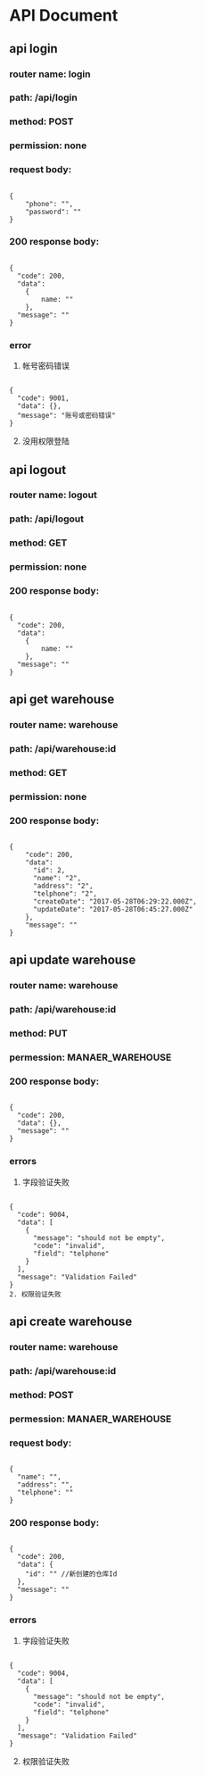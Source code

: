 # API Document

## api login
### router name: login
### path: /api/login
### method: POST
### permission: none
### request body:
<pre><code>
{
	"phone": "",
	"password": ""
}
</code></pre>
### 200 response body:
<pre><code>
{
  "code": 200,
  "data": 
  	{ 
  		name: "" 
  	},
  "message": ""
}
</code></pre>
### error
1. 帐号密码错误
<pre><code>
{
  "code": 9001,
  "data": {},
  "message": "账号或密码错误"
}
</code></pre>
2. 没用权限登陆

## api logout
### router name: logout
### path: /api/logout
### method: GET
### permission: none
### 200 response body:
<pre><code>
{
  "code": 200,
  "data": 
  	{ 
  		name: "" 
  	},
  "message": ""
}
</code></pre>

## api get warehouse
### router name: warehouse
### path: /api/warehouse:id
### method: GET
### permission: none
### 200 response body:
<pre><code>
{
	"code": 200,
	"data": 
	  "id": 2,
	  "name": "2",
	  "address": "2",
	  "telphone": "2",
	  "createDate": "2017-05-28T06:29:22.000Z",
	  "updateDate": "2017-05-28T06:45:27.000Z"
	},
	"message": ""
}
</code></pre>

## api update warehouse
### router name: warehouse
### path: /api/warehouse:id
### method: PUT
### permession: MANAER_WAREHOUSE
### 200 response body:
<pre><code>
{
  "code": 200,
  "data": {},
  "message": ""
}
</code></pre>
### errors
1. 字段验证失败
<pre><code>
{
  "code": 9004,
  "data": [
    {
      "message": "should not be empty",
      "code": "invalid",
      "field": "telphone"
    }
  ],
  "message": "Validation Failed"
}
2. 权限验证失败
</code></pre>

## api create warehouse
### router name: warehouse
### path: /api/warehouse:id
### method: POST
### permession: MANAER_WAREHOUSE
### request body:
<pre><code>
{
  "name": "",
  "address": "",
  "telphone": ""
}
</code></pre>
### 200 response body:
<pre><code>
{
  "code": 200,
  "data": {
    "id": "" //新创建的仓库Id
  },
  "message": ""
}
</code></pre>
### errors
1. 字段验证失败
<pre><code>
{
  "code": 9004,
  "data": [
    {
      "message": "should not be empty",
      "code": "invalid",
      "field": "telphone"
    }
  ],
  "message": "Validation Failed"
}
</code></pre>
2. 权限验证失败

